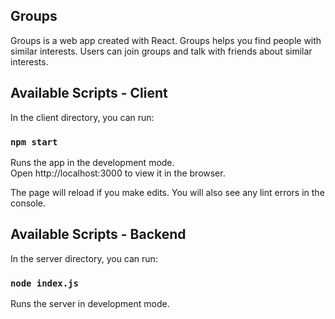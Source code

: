 ## Groups

Groups is a web app created with React. Groups helps you find people with similar interests. Users can join groups and talk with friends about similar interests.

## Available Scripts - Client

In the client directory, you can run:

### `npm start`

Runs the app in the development mode.<br />
Open http://localhost:3000 to view it in the browser.

The page will reload if you make edits.
You will also see any lint errors in the console.

## Available Scripts - Backend

In the server directory, you can run:

### `node index.js`

Runs the server in development mode.